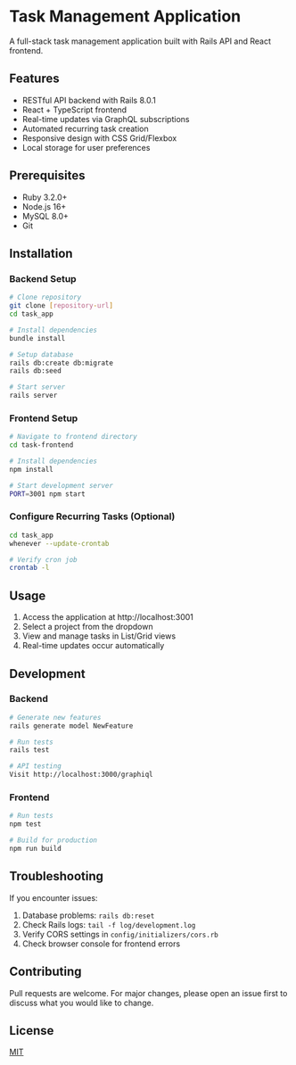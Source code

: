 # Task Management Application

A full-stack task management application built with Rails API and React frontend.

## Features

- RESTful API backend with Rails 8.0.1
- React + TypeScript frontend
- Real-time updates via GraphQL subscriptions
- Automated recurring task creation
- Responsive design with CSS Grid/Flexbox
- Local storage for user preferences

## Prerequisites

- Ruby 3.2.0+
- Node.js 16+
- MySQL 8.0+
- Git

## Installation

### Backend Setup

```bash
# Clone repository
git clone [repository-url]
cd task_app

# Install dependencies
bundle install

# Setup database
rails db:create db:migrate
rails db:seed

# Start server
rails server
```

### Frontend Setup

```bash
# Navigate to frontend directory
cd task-frontend

# Install dependencies
npm install

# Start development server
PORT=3001 npm start
```

### Configure Recurring Tasks (Optional)

```bash
cd task_app
whenever --update-crontab

# Verify cron job
crontab -l
```

## Usage

1. Access the application at http://localhost:3001
2. Select a project from the dropdown
3. View and manage tasks in List/Grid views
4. Real-time updates occur automatically

## Development

### Backend

```bash
# Generate new features
rails generate model NewFeature

# Run tests
rails test

# API testing
Visit http://localhost:3000/graphiql
```

### Frontend

```bash
# Run tests
npm test

# Build for production
npm run build
```

## Troubleshooting

If you encounter issues:

1. Database problems: `rails db:reset`
2. Check Rails logs: `tail -f log/development.log`
3. Verify CORS settings in `config/initializers/cors.rb`
4. Check browser console for frontend errors

## Contributing

Pull requests are welcome. For major changes, please open an issue first to discuss what you would like to change.

## License

[MIT](https://choosealicense.com/licenses/mit/)